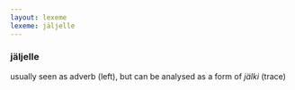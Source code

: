 ```yaml
---
layout: lexeme
lexeme: jäljelle
---
```


###  jäljelle 
usually seen as adverb (left), but can be analysed as a form of *jälki* (trace)

